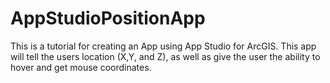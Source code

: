 # AppStudioPositionApp
This is a tutorial for creating an App using App Studio for ArcGIS. This app will tell the users location (X,Y, and Z), as well as give the user the ability to hover and get mouse coordinates.
